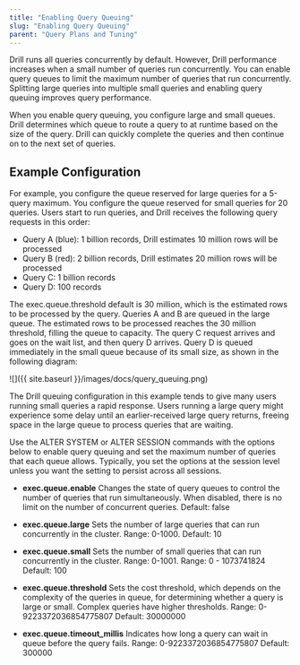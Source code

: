 ```yaml
---
title: "Enabling Query Queuing"
slug: "Enabling Query Queuing"
parent: "Query Plans and Tuning"
---
```


Drill runs all queries concurrently by default. However, Drill performance increases when a small number of queries run concurrently. You can enable query queues to limit the maximum number of queries that run concurrently. Splitting large queries into multiple small queries and enabling query queuing improves query performance.

When you enable query queuing, you configure large and small queues. Drill determines which queue to route a query to at runtime based on the size of the query. Drill can quickly complete the queries and then continue on to the next set of queries.

## Example Configuration

For example, you configure the queue reserved for large queries for a 5-query maximum. You configure the queue reserved for small queries for 20 queries. Users start to run queries, and Drill receives the following query requests in this order:

* Query A (blue): 1 billion records, Drill estimates 10 million rows will be processed
* Query B (red): 2 billion records, Drill estimates 20 million rows will be processed
* Query C: 1 billion records
* Query D: 100 records

The exec.queue.threshold default is 30 million, which is the estimated rows to be processed by the query. Queries A and B are queued in the large queue. The estimated rows to be processed reaches the 30 million threshold, filling the queue to capacity. The query C request arrives and goes on the wait list, and then query D arrives. Query D is queued immediately in the small queue because of its small size, as shown in the following diagram:

![]({{ site.baseurl }}/images/docs/query_queuing.png)

The Drill queuing configuration in this example tends to give many users running small queries a rapid response. Users running a large query might experience some delay until an earlier-received large query returns, freeing space in the large queue to process queries that are waiting.

Use the ALTER SYSTEM or ALTER SESSION commands with the options below to enable query queuing and set the maximum number of queries that each queue allows. Typically, you set the options at the session level unless you want the setting to persist across all sessions.


* **exec.queue.enable**
    Changes the state of query queues to control the number of queries that run simultaneously. When disabled, there is no limit on the number of concurrent queries.
    Default: false

* **exec.queue.large**
    Sets the number of large queries that can run concurrently in the cluster.
    Range: 0-1000. Default: 10

* **exec.queue.small**
    Sets the number of small queries that can run concurrently in the cluster. Range: 0-1001.
    Range: 0 - 1073741824 Default: 100

* **exec.queue.threshold**
    Sets the cost threshold, which depends on the complexity of the queries in queue, for determining whether a query is large or small. Complex queries have higher thresholds.
    Range: 0-9223372036854775807 Default: 30000000

* **exec.queue.timeout_millis**
    Indicates how long a query can wait in queue before the query fails.
    Range: 0-9223372036854775807 Default: 300000




